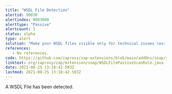 ```yaml
---
title: "WSDL File Detection"
alertid: 90030
alertindex: 9003000
alerttype: "Passive"
alertcount: 1
status: alpha
type: alert
solution: "Make your WSDL files visible only for technical issues (ex: testing purposes)."
references:
   - No references.
code: https://github.com/zaproxy/zap-extensions/blob/main/addOns/soap/src/main/java/org/zaproxy/zap/extension/soap/WSDLFilePassiveScanRule.java
linktext: org/zaproxy/zap/extension/soap/WSDLFilePassiveScanRule.java
date: 2021-08-25 13:10:42.503Z
lastmod: 2021-08-25 13:10:42.503Z
---
```

A WSDL File has been detected.
